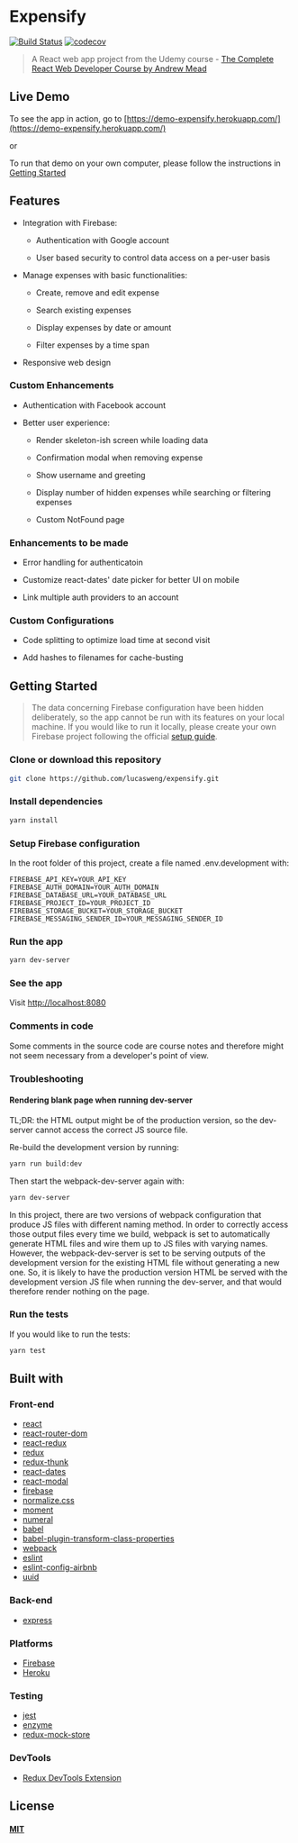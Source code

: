 # Expensify

[![Build Status](https://travis-ci.org/lucasweng/expensify.svg?branch=master)](https://travis-ci.org/lucasweng/expensify)
[![codecov](https://codecov.io/gh/lucasweng/expensify/branch/master/graph/badge.svg)](https://codecov.io/gh/lucasweng/expensify)

> A React web app project from the Udemy course - [The Complete React Web Developer Course by Andrew Mead](https://www.udemy.com/react-2nd-edition/)

## Live Demo

 To see the app in action, go to [https://demo-expensify.herokuapp.com/](https://demo-expensify.herokuapp.com/)

 or

 To run that demo on your own computer, please follow the instructions in [Getting Started](https://github.com/lucasweng/expensify#getting-started)

## Features

* Integration with Firebase:

  * Authentication with Google account

  * User based security to control data access on a per-user basis

* Manage expenses with basic functionalities:

  * Create, remove and edit expense

  * Search existing expenses

  * Display expenses by date or amount

  * Filter expenses by a time span

* Responsive web design

### Custom Enhancements

* Authentication with Facebook account

* Better user experience:

  * Render skeleton-ish screen while loading data

  * Confirmation modal when removing expense

  * Show username and greeting
  
  * Display number of hidden expenses while searching or filtering expenses

  * Custom NotFound page

### Enhancements to be made

* Error handling for authenticatoin

* Customize react-dates' date picker for better UI on mobile

* Link multiple auth providers to an account

### Custom Configurations

* Code splitting to optimize load time at second visit

* Add hashes to filenames for cache-busting

## Getting Started

> The data concerning Firebase configuration have been hidden deliberately, so the app cannot be run with its features on your local machine. If you would like to run it locally, please create your own Firebase project following the official [setup guide](https://firebase.google.com/docs/web/setup).

### Clone or download this repository

```sh
git clone https://github.com/lucasweng/expensify.git
```

### Install dependencies

```sh
yarn install
```

### Setup Firebase configuration

In the root folder of this project, create a file named .env.development with:

```
FIREBASE_API_KEY=YOUR_API_KEY
FIREBASE_AUTH_DOMAIN=YOUR_AUTH_DOMAIN
FIREBASE_DATABASE_URL=YOUR_DATABASE_URL
FIREBASE_PROJECT_ID=YOUR_PROJECT_ID
FIREBASE_STORAGE_BUCKET=YOUR_STORAGE_BUCKET
FIREBASE_MESSAGING_SENDER_ID=YOUR_MESSAGING_SENDER_ID
```

### Run the app

```sh
yarn dev-server
```

### See the app

Visit [http://localhost:8080](http://localhost:8080)

### Comments in code

Some comments in the source code are course notes and therefore might not seem necessary from a developer's point of view.

### Troubleshooting

#### Rendering blank page when running dev-server

TL;DR: the HTML output might be of the production version, so the dev-server cannot access the correct JS source file.

Re-build the development version by running:

```sh
yarn run build:dev
```

Then start the webpack-dev-server again with:

```sh
yarn dev-server
```

In this project, there are two versions of webpack configuration that produce JS files with different naming method. In order to correctly access those output files every time we build, webpack is set to automatically generate HTML files and wire them up to JS files with varying names. However, the webpack-dev-server is set to be serving outputs of the development version for the existing HTML file without generating a new one. So, it is likely to have the production version HTML be served with the development version JS file when running the dev-server, and that would therefore render nothing on the page.

### Run the tests

If you would like to run the tests:

```sh
yarn test
```

## Built with

### Front-end

* [react](https://reactjs.org/)
* [react-router-dom](https://reacttraining.com/react-router/web/guides/philosophy)
* [react-redux](https://redux.js.org/docs/basics/UsageWithReact.html)
* [redux](https://redux.js.org/)
* [redux-thunk](https://github.com/gaearon/redux-thunk#redux-thunk)
* [react-dates](https://github.com/airbnb/react-dates#react-dates-)
* [react-modal](https://reactcommunity.org/react-modal/)
* [firebase](https://firebase.google.com/docs/reference/js/#firebase)
* [normalize.css](http://nicolasgallagher.com/about-normalize-css/)
* [moment](https://momentjs.com/)
* [numeral](http://numeraljs.com/)
* [babel](http://babeljs.io/)
* [babel-plugin-transform-class-properties](https://babeljs.io/docs/plugins/transform-class-properties/)
* [webpack](https://webpack.js.org/concepts/)
* [eslint](https://eslint.org/)
* [eslint-config-airbnb](https://github.com/airbnb/javascript/tree/master/packages/eslint-config-airbnb#eslint-config-airbnb)
* [uuid](https://github.com/kelektiv/node-uuid#uuid-)

### Back-end

* [express](https://expressjs.com/)

### Platforms

* [Firebase](https://firebase.google.com/)
* [Heroku](https://www.heroku.com/)

### Testing

* [jest](https://facebook.github.io/jest/)
* [enzyme](http://airbnb.io/enzyme/)
* [redux-mock-store](http://arnaudbenard.com/redux-mock-store/)

### DevTools

* [Redux DevTools Extension](http://extension.remotedev.io/)

## License

#### [MIT](./LICENSE)
